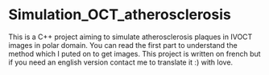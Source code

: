 # Simulation_OCT_atherosclerosis
This is a C++ project aiming to simulate  atherosclerosis plaques in IVOCT images in polar domain.
You can read the first part to understand the method which I puted on to get images.
This project is written on french but if you need an english version contact me to translate it :) with love.
